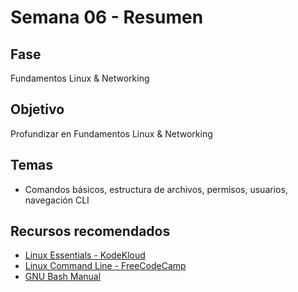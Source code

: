# Semana 06 - Resumen

## Fase
Fundamentos Linux & Networking

## Objetivo
Profundizar en Fundamentos Linux & Networking

## Temas
- Comandos básicos, estructura de archivos, permisos, usuarios, navegación CLI

## Recursos recomendados
- [Linux Essentials - KodeKloud](https://kodekloud.com/courses/linux-essentials/)
- [Linux Command Line - FreeCodeCamp](https://www.freecodecamp.org/news/linux-command-line-beginners/)
- [GNU Bash Manual](https://www.gnu.org/software/bash/manual/bash.html)
